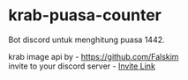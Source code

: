 # krab-puasa-counter

Bot discord untuk menghitung puasa 1442.

krab image api by - https://github.com/Falskim  
invite to your discord server - [Invite Link](https://discord.com/api/oauth2/authorize?client_id=834365312777846814&permissions=2048&scope=bot)
